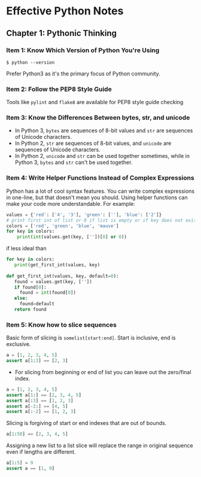 # Effective Python Notes

## Chapter 1: Pythonic Thinking
### Item 1: Know Which Version of Python You're Using
```
$ python --version
```
Prefer Python3 as it's the primary focus of Python community.
### Item 2: Follow the PEP8 Style Guide
Tools like `pylint` and `flake8` are available for PEP8 style guide checking

### Item 3: Know the Differences Between bytes, str, and unicode
- In Python 3, `bytes` are sequences of 8-bit values and `str` are sequences of Unicode characters.
- In Python 2, `str` are sequences of 8-bit values, and `unicode` are sequences of Unicode characters.
- In Python 2, `unicode` and `str` can be used together sometimes, while in Python 3, `bytes` and `str` can't be used together.

### Item 4: Write Helper Functions Instead of Complex Expressions
Python has a lot of cool syntax features. You can write complex expressions in one-line, but that doesn't mean you should. Using helper functions can make your code more understandable.
For example:
```python
values = {'red': ['4', '3'], 'green': [''], 'blue': ['2']}
# print first int of list or 0 if list is empty or if key does not exist.
colors = ['red', 'green', 'blue', 'mauve']
for key in colors:
    print(int(values.get(key, [''])[0] or 0))
 ```
 if less ideal than
 ```python
 for key in colors:
    print(get_first_int(values, key)
    
 def get_first_int(values, key, default=0):
    found = values.get(key, [''])
    if found[0]:
      found = int(found[0])
    else:
      found=default
    return found
  ```
  
  ### Item 5: Know how to slice sequences
  Basic form of slicing is `somelist[start:end]`. Start is inclusive, end is exclusive.
  ```python
  a = [1, 2, 3, 4, 5]
  assert a[1:3] == [2, 3]
  ```
  - For slicing from beginning or end of list you can leave out the zero/final index.
  ```python
  a = [1, 2, 3, 4, 5]
  assert a[1:] == [2, 3, 4, 5]
  assert a[:3] == [1, 2, 3]
  assert a[-2:] == [4, 5]
  assert a[:-2] == [1, 2, 3]
  ```
  Slicing is forgiving of start or end indexes that are out of bounds.
  ```python
  a[1:50] == [2, 3, 4, 5]
  ```
  Assigning a new list to a list slice will replace the range in original sequence even if lengths are different.
  ```python
  a[1:5] = 9
  assert a == [1, 9]
  ```


